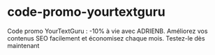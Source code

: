 # code-promo-yourtextguru
Code promo YourTextGuru : -10% à vie avec ADRIENB. Améliorez vos contenus SEO facilement et économisez chaque mois. Testez-le dès maintenant 
